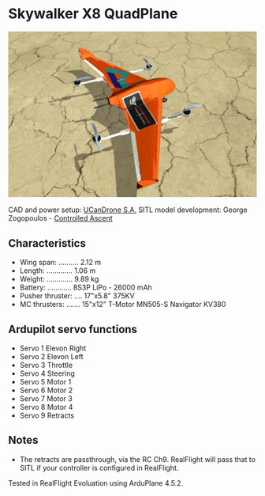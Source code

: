 # Skywalker X8 QuadPlane

![JPG](cover.jpg)

CAD and power setup: [UCanDrone S.A.](https://ucandrone.com/)
SITL model development: George Zogopoulos - [Controlled Ascent](https://controlled-ascent.com/)

## Characteristics

* Wing span: .......... 2.12 m
* Length: ............. 1.06 m
* Weight: ............. 9.89 kg
* Battery: ............ 8S3P LiPo - 26000 mAh
* Pusher thruster: .... 17"x5.8" 375KV
* MC thrusters: ....... 15"x12" T-Motor MN505-S Navigator KV380

## Ardupilot servo functions
* Servo 1       Elevon Right
* Servo 2       Elevon Left
* Servo 3       Throttle
* Servo 4       Steering
* Servo 5       Motor 1
* Servo 6       Motor 2
* Servo 7       Motor 3
* Servo 8       Motor 4
* Servo 9       Retracts

## Notes

* The retracts are passthrough, via the RC Ch9. RealFlight will pass that to SITL if your controller is configured in RealFlight.

Tested in RealFlight Evoluation using ArduPlane 4.5.2.

